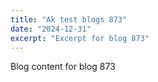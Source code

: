 ```yaml
---
title: "Ak test blogs 873"
date: "2024-12-31"
excerpt: "Excerpt for blog 873"
---
```


Blog content for blog 873